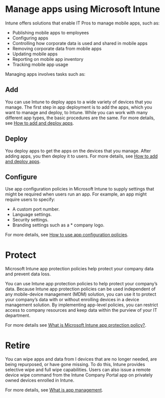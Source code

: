 # Manage apps using Microsoft Intune

Intune offers solutions that enable IT Pros to manage mobile apps, such as:

* Publishing mobile apps to employees
* Configuring apps
* Controlling how corporate data is used and shared in mobile apps
* Removing corporate data from mobile apps
* Updating mobile apps
* Reporting on mobile app inventory
* Tracking mobile app usage

Managing apps involves tasks such as:
##  Add
You can use Intune to deploy apps to a wide variety of devices that you manage. The first step in app deployment is to add the apps, which you want to manage and deploy, to Intune. While you can work with many different app types, the basic procedures are the same.
For more details, see [How to add and deploy apps](https://go.microsoft.com/fwlink/?linkid=836754).
## Deploy
You deploy apps to get the apps on the devices that you manage.  After adding apps, you then deploy it to users. For more details, see [How to add and deploy apps](https://go.microsoft.com/fwlink/?linkid=836754).

##  Configure

Use app configuration policies in Microsoft Intune to supply settings that might be required when users run an app. For example, an app might require users to specify:

* A custom port number.
* Language settings.
* Security settings.
* Branding settings such as a * company logo.

For more details, see [How to use app configuration policies](https://go.microsoft.com/fwlink/?linkid=836757).

# Protect
Microsoft Intune app protection policies help protect your company data and prevent data loss.

You can use Intune app protection policies to help protect your company’s data. Because Intune app protection policies can be used independent of any mobile-device management (MDM) solution, you can use it to protect your company’s data with or without enrolling devices in a device management solution. By implementing app-level policies, you can restrict access to company resources and keep data within the purview of your IT department.

For more details see [What is Microsoft Intune app protection policy?](https://go.microsoft.com/fwlink/?linkid=837538).
# Retire
You can wipe apps and data from I devices that are no longer needed, are being repurposed, or have gone missing. To do this, Intune provides selective wipe and full wipe capabilities. Users can also issue a remote device wipe command from the Intune Company Portal app on privately owned devices enrolled in Intune.


For more details, see [What is app management](https://go.microsoft.com/fwlink/?linkid=836753).
